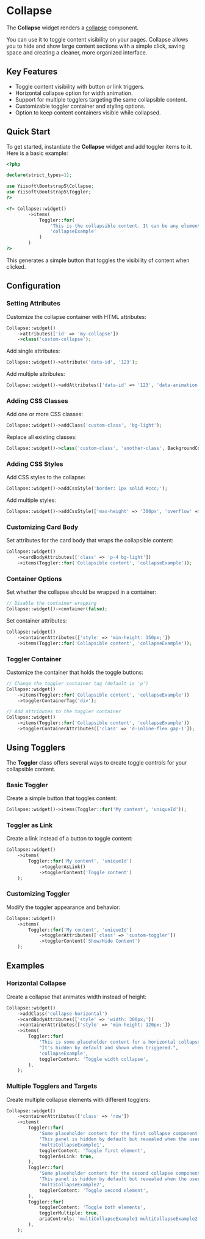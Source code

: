 # Collapse

The **Collapse** widget renders a [collapse](https://getbootstrap.com/docs/5.3/components/collapse/#example) component.

You can use it to toggle content visibility on your pages. Collapse allows you to hide and show large content sections
with a simple click, saving space and creating a cleaner, more organized interface.

## Key Features
- Toggle content visibility with button or link triggers.
- Horizontal collapse option for width animation.
- Support for multiple togglers targeting the same collapsible content.
- Customizable toggler container and styling options.
- Option to keep content containers visible while collapsed.

## Quick Start
To get started, instantiate the **Collapse** widget and add toggler items to it. Here is a basic example:

```php
<?php

declare(strict_types=1);

use Yiisoft\Bootstrap5\Collapse;
use Yiisoft\Bootstrap5\Toggler;
?>

<?= Collapse::widget()
        ->items(
            Toggler::for(
                'This is the collapsible content. It can be any element or component you like.',
                'collapseExample'
            )
        )
?>
```

This generates a simple button that toggles the visibility of content when clicked.

## Configuration

### Setting Attributes
Customize the collapse container with HTML attributes:

```php
Collapse::widget()
    ->attributes(['id' => 'my-collapse'])
    ->class('custom-collapse');
```

Add single attributes:

```php
Collapse::widget()->attribute('data-id', '123');
```

Add multiple attributes:

```php
Collapse::widget()->addAttributes(['data-id' => '123', 'data-animation' => 'slide']);
```

### Adding CSS Classes
Add one or more CSS classes:

```php
Collapse::widget()->addClass('custom-class', 'bg-light');
```

Replace all existing classes:

```php
Collapse::widget()->class('custom-class', 'another-class', BackgroundColor::PRIMARY);
```

### Adding CSS Styles
Add CSS styles to the collapse:

```php
Collapse::widget()->addCssStyle('border: 1px solid #ccc;');
```

Add multiple styles:

```php
Collapse::widget()->addCssStyle(['max-height' => '300px', 'overflow' => 'auto']);
```

### Customizing Card Body
Set attributes for the card body that wraps the collapsible content:

```php
Collapse::widget()
    ->cardBodyAttributes(['class' => 'p-4 bg-light'])
    ->items(Toggler::for('Collapsible content', 'collapseExample'));
```

### Container Options
Set whether the collapse should be wrapped in a container:

```php
// Disable the container wrapping
Collapse::widget()->container(false);
```

Set container attributes:

```php
Collapse::widget()
    ->containerAttributes(['style' => 'min-height: 150px;'])
    ->items(Toggler::for('Collapsible content', 'collapseExample'));
```

### Toggler Container
Customize the container that holds the toggle buttons:

```php
// Change the toggler container tag (default is 'p')
Collapse::widget()
    ->items(Toggler::for('Collapsible content', 'collapseExample'))
    ->togglerContainerTag('div');

// Add attributes to the toggler container
Collapse::widget()
    ->items(Toggler::for('Collapsible content', 'collapseExample'))
    ->togglerContainerAttributes(['class' => 'd-inline-flex gap-1']);
```

## Using Togglers

The **Toggler** class offers several ways to create toggle controls for your collapsible content.

### Basic Toggler
Create a simple button that toggles content:

```php
Collapse::widget()->items(Toggler::for('My content', 'uniqueId'));
```

### Toggler as Link
Create a link instead of a button to toggle content:

```php
Collapse::widget()
    ->items(
        Toggler::for('My content', 'uniqueId')
            ->togglerAsLink()
            ->togglerContent('Toggle content')
    );
```

### Customizing Toggler
Modify the toggler appearance and behavior:

```php
Collapse::widget()
    ->items(
        Toggler::for('My content', 'uniqueId')
            ->togglerAttributes(['class' => 'custom-toggler'])
            ->togglerContent('Show/Hide Content')
    );
```

## Examples

### Horizontal Collapse
Create a collapse that animates width instead of height:

```php
Collapse::widget()
    ->addClass('collapse-horizontal')
    ->cardBodyAttributes(['style' => 'width: 300px;'])
    ->containerAttributes(['style' => 'min-height: 120px;'])
    ->items(
        Toggler::for(
            'This is some placeholder content for a horizontal collapse. ' .
            "It's hidden by default and shown when triggered.",
            'collapseExample',
            togglerContent: 'Toggle width collapse',
        ),
    );
```

### Multiple Togglers and Targets
Create multiple collapse elements with different togglers:

```php
Collapse::widget()
    ->containerAttributes(['class' => 'row'])
    ->items(
        Toggler::for(
            'Some placeholder content for the first collapse component of this multi-collapse example. ' .
            'This panel is hidden by default but revealed when the user activates the relevant trigger.',
            'multiCollapseExample1',
            togglerContent: 'Toggle first element',
            togglerAsLink: true,
        ),
        Toggler::for(
            'Some placeholder content for the second collapse component of this multi-collapse example. ' .
            'This panel is hidden by default but revealed when the user activates the relevant trigger.',
            'multiCollapseExample2',
            togglerContent: 'Toggle second element',
        ),
        Toggler::for(
            togglerContent: 'Toggle both elements',
            togglerMultiple: true,
            ariaControls: 'multiCollapseExample1 multiCollapseExample2',
        ),
    );
```
